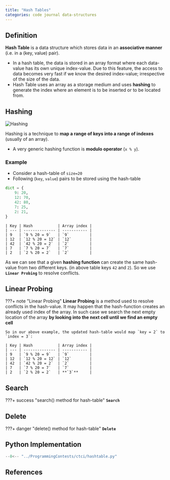 ```yaml
---
title: "Hash Tables"
categories: code journal data-structures
---
```


<!-- ---
hide:
  - navigation # Hide navigation
  - toc        # Hide table of contents
--- -->

<!-- ######################################################################################################### -->

## Definition

**Hash Table** is a data structure which stores data in an **associative manner** (i.e. in a (key, value) pair).

- In a hash table, the data is stored in an array format where each data-value has its own unique index-value. Due to this feature, the access to data becomes very fast if we know the desired index-value; irrespective of the size of the data.
- Hash Table uses an array as a storage medium and uses **hashing** to generate the index where an element is to be inserted or to be located from.

<!-- ######################################################################################################### -->

## Hashing

![Hashing](https://www.tutorialspoint.com/data_structures_algorithms/images/hash_function.jpg)

Hashing is a technique to **map a range of keys into a range of indexes** (usually of an array).

- A very generic hashing function is **modulo operator** (`x % y`).

<!-- ######################################################################################################### -->

### Example

- Consider a hash-table of `size=20`
- Following (`key`, `value`) pairs to be stored using the hash-table

```python
dict = {
    9: 20,
    12: 70,
    42: 80,
    7: 25,
    2: 21,
}

```
```
| Key | Hash           | Array index |
| --- | -------------- | ----------- |
| 9   | `9 % 20 = 9`   | `9`         |
| 12  | `12 % 20 = 12` | `12`        |
| 42  | `42 % 20 = 2`  | `2`         |
| 7   | `7 % 20 = 7`   | `7`         |
| 2   | `2 % 20 = 2`   | `2`         |
```

As we can see that a given **hashing function** can create the same hash-value from two different keys. (in above table keys `42` and `2`). So we use **`Linear Probing`** to resolve conflicts.

<!-- ######################################################################################################### -->

## Linear Probing

???+ note "Linear Probing"
    **Linear Probing** is a method used to resolve conflicts in the hash-value. It may happen that the hash-function creates an already used index of the array. In such case we search the next empty location of the array **by looking into the next cell until we find an empty cell**

    So in our above example, the updated hash-table would map `key = 2` to `index = 3`:

    | Key | Hash           | Array index |
    | --- | -------------- | ----------- |
    | 9   | `9 % 20 = 9`   | `9`         |
    | 12  | `12 % 20 = 12` | `12`        |
    | 42  | `42 % 20 = 2`  | `2`         |
    | 7   | `7 % 20 = 7`   | `7`         |
    | 2   | `2 % 20 = 2`   | **`3`**     |

## Search

???+ success "search() method for hash-table"
    **`Search`**

## Delete

???+ danger "delete() method for hash-table"
    **`Delete`**
<!-- ######################################################################################################### -->

## Python Implementation

```python
--8<-- "../ProgrammingContests/ctci/hashtable.py"
```

<!-- ######################################################################################################### -->

## References
[^1]: https://www.hackerearth.com/practice/data-structures/hash-tables/basics-of-hash-tables/tutorial/
[^2]: https://www.tutorialspoint.com/python_data_structure/python_hash_table.htm
[^3]: https://www.tutorialspoint.com/data_structures_algorithms/hash_data_structure.htm
[^4]: http://blog.chapagain.com.np/hash-table-implementation-in-python-data-structures-algorithms/
[^5]: https://runestone.academy/runestone/books/published/pythonds/SortSearch/Hashing.html
[^6]: http://paulmouzas.github.io/2014/12/31/implementing-a-hash-table.html

<!-- ######################################################################################################### -->
